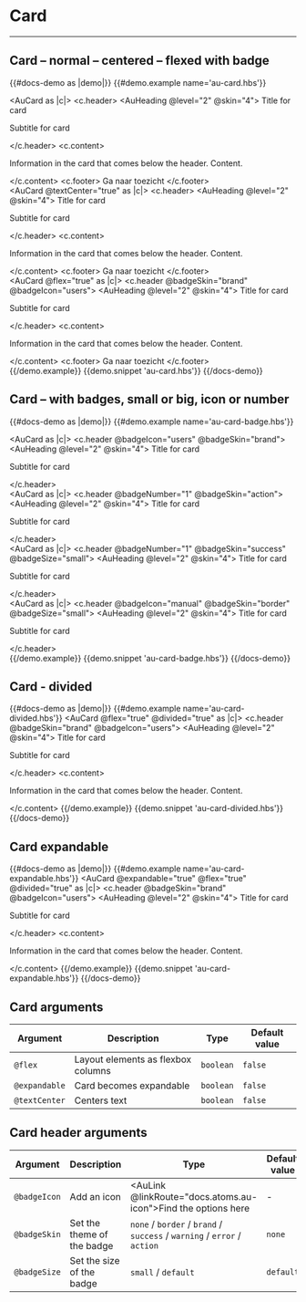 # Card

---

## Card – normal – centered – flexed with badge

{{#docs-demo as |demo|}}
  {{#demo.example name='au-card.hbs'}}
    <div class="au-o-grid">
      <div class="au-o-grid__item au-u-1-2">
        <AuCard as |c|>
          <c.header>
            <AuHeading @level="2" @skin="4">
              Title for card
            </AuHeading>
            <p>
              Subtitle for card
            </p>
          </c.header>
          <c.content>
            <p>Information in the card that comes below the header. Content.</p>
          </c.content>
          <c.footer>
            <AuButton>Ga naar toezicht</AuButton>
          </c.footer>
        </AuCard>
      </div>
      <div class="au-o-grid__item au-u-1-2">
        <AuCard @textCenter="true" as |c|>
          <c.header>
            <AuHeading @level="2" @skin="4">
              Title for card
            </AuHeading>
            <p>
              Subtitle for card
            </p>
          </c.header>
          <c.content>
            <p>Information in the card that comes below the header. Content.</p>
          </c.content>
          <c.footer>
            <AuButton>Ga naar toezicht</AuButton>
          </c.footer>
        </AuCard>
      </div>
      <div class="au-o-grid__item au-u-1-2">
        <AuCard @flex="true" as |c|>
          <c.header @badgeSkin="brand" @badgeIcon="users">
            <AuHeading @level="2" @skin="4">
              Title for card
            </AuHeading>
            <p>
              Subtitle for card
            </p>
          </c.header>
          <c.content>
            <p>Information in the card that comes below the header. Content.</p>
          </c.content>
          <c.footer>
            <AuButton>Ga naar toezicht</AuButton>
          </c.footer>
        </AuCard>
      </div>
    </div>
  {{/demo.example}}
  {{demo.snippet 'au-card.hbs'}}
{{/docs-demo}}

## Card – with badges, small or big, icon or number

{{#docs-demo as |demo|}}
  {{#demo.example name='au-card-badge.hbs'}}
    <div class="au-o-grid">
      <div class="au-o-grid__item au-u-1-2">
        <AuCard as |c|>
          <c.header @badgeIcon="users" @badgeSkin="brand">
            <AuHeading @level="2" @skin="4">
              Title for card
            </AuHeading>
            <p>
              Subtitle for card
            </p>
          </c.header>
        </AuCard>
      </div>
      <div class="au-o-grid__item au-u-1-2">
        <AuCard as |c|>
          <c.header @badgeNumber="1" @badgeSkin="action">
            <AuHeading @level="2" @skin="4">
              Title for card
            </AuHeading>
            <p>
              Subtitle for card
            </p>
          </c.header>
        </AuCard>
      </div>
      <div class="au-o-grid__item au-u-1-2">
        <AuCard as |c|>
          <c.header @badgeNumber="1" @badgeSkin="success" @badgeSize="small">
            <AuHeading @level="2" @skin="4">
              Title for card
            </AuHeading>
            <p>
              Subtitle for card
            </p>
          </c.header>
        </AuCard>
      </div>
      <div class="au-o-grid__item au-u-1-2">
        <AuCard as |c|>
          <c.header @badgeIcon="manual" @badgeSkin="border" @badgeSize="small">
            <AuHeading @level="2" @skin="4">
              Title for card
            </AuHeading>
            <p>
              Subtitle for card
            </p>
          </c.header>
        </AuCard>
      </div>
    </div>
  {{/demo.example}}
  {{demo.snippet 'au-card-badge.hbs'}}
{{/docs-demo}}

## Card - divided

{{#docs-demo as |demo|}}
  {{#demo.example name='au-card-divided.hbs'}}
    <AuCard @flex="true" @divided="true" as |c|>
      <c.header @badgeSkin="brand" @badgeIcon="users">
        <AuHeading @level="2" @skin="4">
          Title for card
        </AuHeading>
        <p>
          Subtitle for card
        </p>
      </c.header>
      <c.content>
        <p>Information in the card that comes below the header. Content.</p>
      </c.content>
    </AuCard>
  {{/demo.example}}
  {{demo.snippet 'au-card-divided.hbs'}}
{{/docs-demo}}

## Card expandable

{{#docs-demo as |demo|}}
  {{#demo.example name='au-card-expandable.hbs'}}
    <AuCard @expandable="true" @flex="true" @divided="true" as |c|>
      <c.header @badgeSkin="brand" @badgeIcon="users">
        <AuHeading @level="2" @skin="4">
          Title for card
        </AuHeading>
        <p>
          Subtitle for card
        </p>
      </c.header>
      <c.content>
        <p>Information in the card that comes below the header. Content.</p>
      </c.content>
    </AuCard>
  {{/demo.example}}
  {{demo.snippet 'au-card-expandable.hbs'}}
{{/docs-demo}}


## Card arguments

| Argument      | Description | Type | Default value |
| ------------- | ----------- | ---- | ------------- |
| `@flex` | Layout elements as flexbox columns  | `boolean` | `false` |
| `@expandable` | Card becomes expandable  | `boolean` | `false` |
| `@textCenter` | Centers text | `boolean` | `false` |

## Card header arguments

| Argument      | Description | Type | Default value |
| ------------- | ----------- | ---- | ------------- |
| `@badgeIcon` | Add an icon  | <AuLink @linkRoute="docs.atoms.au-icon">Find the options here</AuLink> | - |
| `@badgeSkin` | Set the theme of the badge  | `none` / `border` / `brand` / `success` / `warning` / `error` / `action` | `none` |
| `@badgeSize` | Set the size of the badge  | `small` / `default` | `default` |
